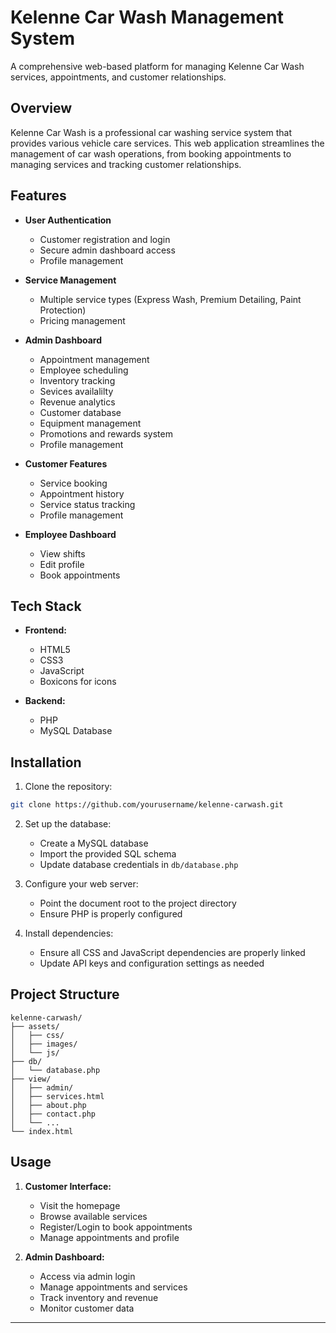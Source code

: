 
# Kelenne Car Wash Management System

A comprehensive web-based platform for managing Kelenne Car Wash services, appointments, and customer relationships.

## Overview

Kelenne Car Wash is a professional car washing service system that provides various vehicle care services. This web application streamlines the management of car wash operations, from booking appointments to managing services and tracking customer relationships.

## Features

- **User Authentication**
  - Customer registration and login
  - Secure admin dashboard access
  - Profile management

- **Service Management**
  - Multiple service types (Express Wash, Premium Detailing, Paint Protection)
  - Pricing management


- **Admin Dashboard**
  - Appointment management
  - Employee scheduling
  - Inventory tracking
  - Sevices availalilty
  - Revenue analytics
  - Customer database
  - Equipment management
  - Promotions and rewards system
  - Profile management
    
- **Customer Features**
  - Service booking
  - Appointment history
  - Service status tracking
  - Profile management
  
- **Employee Dashboard**
  - View shifts
  - Edit profile
  - Book appointments

## Tech Stack

- **Frontend:**
  - HTML5
  - CSS3
  - JavaScript
  - Boxicons for icons

- **Backend:**
  - PHP
  - MySQL Database

## Installation

1. Clone the repository:
```bash
git clone https://github.com/yourusername/kelenne-carwash.git
```

2. Set up the database:
   - Create a MySQL database
   - Import the provided SQL schema
   - Update database credentials in `db/database.php`

3. Configure your web server:
   - Point the document root to the project directory
   - Ensure PHP is properly configured

4. Install dependencies:
   - Ensure all CSS and JavaScript dependencies are properly linked
   - Update API keys and configuration settings as needed

## Project Structure

```
kelenne-carwash/
├── assets/
│   ├── css/
│   ├── images/
│   └── js/
├── db/
│   └── database.php
├── view/
│   ├── admin/
│   ├── services.html
│   ├── about.php
│   ├── contact.php
│   └── ...
└── index.html
```

## Usage

1. **Customer Interface:**
   - Visit the homepage
   - Browse available services
   - Register/Login to book appointments
   - Manage appointments and profile

2. **Admin Dashboard:**
   - Access via admin login
   - Manage appointments and services
   - Track inventory and revenue
   - Monitor customer data


---
